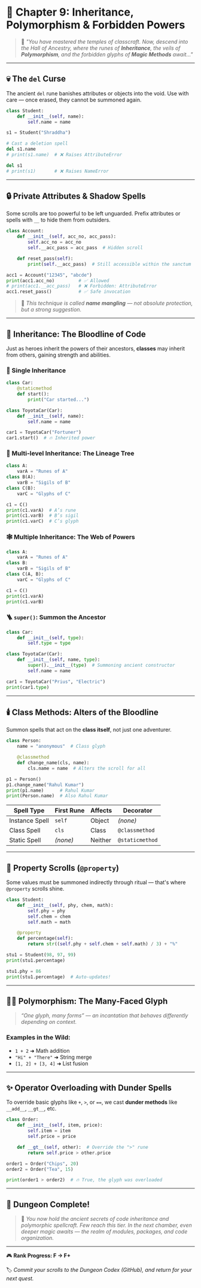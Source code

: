 # 🏰 Chapter 9: Inheritance, Polymorphism & Forbidden Powers

> 🧙 *"You have mastered the temples of classcraft. Now, descend into the Hall of Ancestry, where the runes of **Inheritance**, the veils of **Polymorphism**, and the forbidden glyphs of **Magic Methods** await..."*

---

## 💀 The `del` Curse

The ancient `del` rune banishes attributes or objects into the void. Use with care — once erased, they cannot be summoned again.

```python
class Student:
    def __init__(self, name):
        self.name = name

s1 = Student("Shraddha")

# Cast a deletion spell
del s1.name
# print(s1.name)  # ❌ Raises AttributeError

del s1
# print(s1)       # ❌ Raises NameError
```

---

## 🔒 Private Attributes & Shadow Spells

Some scrolls are too powerful to be left unguarded. Prefix attributes or spells with `__` to hide them from outsiders.

```python
class Account:
    def __init__(self, acc_no, acc_pass):
        self.acc_no = acc_no
        self.__acc_pass = acc_pass  # Hidden scroll

    def reset_pass(self):
        print(self.__acc_pass)  # Still accessible within the sanctum

acc1 = Account("12345", "abcde")
print(acc1.acc_no)         # ✅ Allowed
# print(acc1.__acc_pass)   # ❌ Forbidden: AttributeError
acc1.reset_pass()          # ✅ Safe invocation
```

> 🧠 *This technique is called **name mangling** — not absolute protection, but a strong suggestion.*

---

## 🧬 Inheritance: The Bloodline of Code

Just as heroes inherit the powers of their ancestors, **classes** may inherit from others, gaining strength and abilities.

### 🐣 Single Inheritance

```python
class Car:
    @staticmethod
    def start():
        print("Car started...")

class ToyotaCar(Car):
    def __init__(self, name):
        self.name = name

car1 = ToyotaCar("Fortuner")
car1.start()  # 🔥 Inherited power
```

### 🧙 Multi-level Inheritance: The Lineage Tree

```python
class A:
    varA = "Runes of A"
class B(A):
    varB = "Sigils of B"
class C(B):
    varC = "Glyphs of C"

c1 = C()
print(c1.varA)  # A’s rune
print(c1.varB)  # B’s sigil
print(c1.varC)  # C’s glyph
```

### 🕸️ Multiple Inheritance: The Web of Powers

```python
class A:
    varA = "Runes of A"
class B:
    varB = "Sigils of B"
class C(A, B):
    varC = "Glyphs of C"

c1 = C()
print(c1.varA)
print(c1.varB)
```

### 🪜 `super()`: Summon the Ancestor

```python
class Car:
    def __init__(self, type):
        self.type = type

class ToyotaCar(Car):
    def __init__(self, name, type):
        super().__init__(type)  # Summoning ancient constructor
        self.name = name

car1 = ToyotaCar("Prius", "Electric")
print(car1.type)
```

---

## 🕯️ Class Methods: Alters of the Bloodline

Summon spells that act on the **class itself**, not just one adventurer.

```python
class Person:
    name = "anonymous"  # Class glyph

    @classmethod
    def change_name(cls, name):
        cls.name = name  # Alters the scroll for all

p1 = Person()
p1.change_name("Rahul Kumar")
print(p1.name)      # Rahul Kumar
print(Person.name)  # Also Rahul Kumar
```

| Spell Type     | First Rune | Affects | Decorator       |
| -------------- | ---------- | ------- | --------------- |
| Instance Spell | `self`     | Object  | *(none)*        |
| Class Spell    | `cls`      | Class   | `@classmethod`  |
| Static Spell   | *(none)*   | Neither | `@staticmethod` |

---

## 🧾 Property Scrolls (`@property`)

Some values must be summoned indirectly through ritual — that's where `@property` scrolls shine.

```python
class Student:
    def __init__(self, phy, chem, math):
        self.phy = phy
        self.chem = chem
        self.math = math

    @property
    def percentage(self):
        return str((self.phy + self.chem + self.math) / 3) + "%"

stu1 = Student(98, 97, 99)
print(stu1.percentage)

stu1.phy = 86
print(stu1.percentage)  # Auto-updates!
```

---

## 🧙‍♂️ Polymorphism: The Many-Faced Glyph

> *“One glyph, many forms” — an incantation that behaves differently depending on context.*

### Examples in the Wild:

* `1 + 2` ➜ Math addition
* `"Hi" + "There"` ➜ String merge
* `[1, 2] + [3, 4]` ➜ List fusion

---

## ✨ Operator Overloading with Dunder Spells

To override basic glyphs like `+`, `>`, or `==`, we cast **dunder methods** like `__add__`, `__gt__`, etc.

```python
class Order:
    def __init__(self, item, price):
        self.item = item
        self.price = price

    def __gt__(self, other):  # Override the ">" rune
        return self.price > other.price

order1 = Order("Chips", 20)
order2 = Order("Tea", 15)

print(order1 > order2)  # 🔥 True, the glyph was overloaded
```

---

## 🏁 Dungeon Complete!

> 🧡 *You now hold the ancient secrets of code inheritance and polymorphic spellcraft. Few reach this tier. In the next chamber, even deeper magic awaits — the realm of modules, packages, and code organization.*

---
🎮 **Rank Progress: F → F+**

🏷️ *Commit your scrolls to the Dungeon Codex (GitHub), and return for your next quest.*